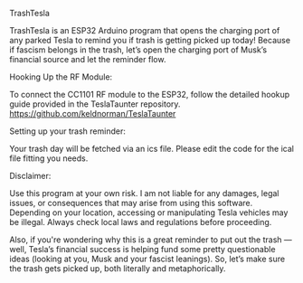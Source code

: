 TrashTesla

TrashTesla is an ESP32 Arduino program that opens the charging port of any parked Tesla to remind you if trash is getting picked up today! Because if fascism belongs in the trash, let’s open the charging port of Musk’s financial source and let the reminder flow.


Hooking Up the RF Module:

To connect the CC1101 RF module to the ESP32, follow the detailed hookup guide provided in the TeslaTaunter repository.
https://github.com/keldnorman/TeslaTaunter

Setting up your trash reminder:

Your trash day will be fetched via an ics file. Please edit the code for the ical file fitting you needs. 


Disclaimer:

Use this program at your own risk. I am not liable for any damages, legal issues, or consequences that may arise from using this software. Depending on your location, accessing or manipulating Tesla vehicles may be illegal. Always check local laws and regulations before proceeding.

Also, if you're wondering why this is a great reminder to put out the trash — well, Tesla’s financial success is helping fund some pretty questionable ideas (looking at you, Musk and your fascist leanings). So, let’s make sure the trash gets picked up, both literally and metaphorically. 
